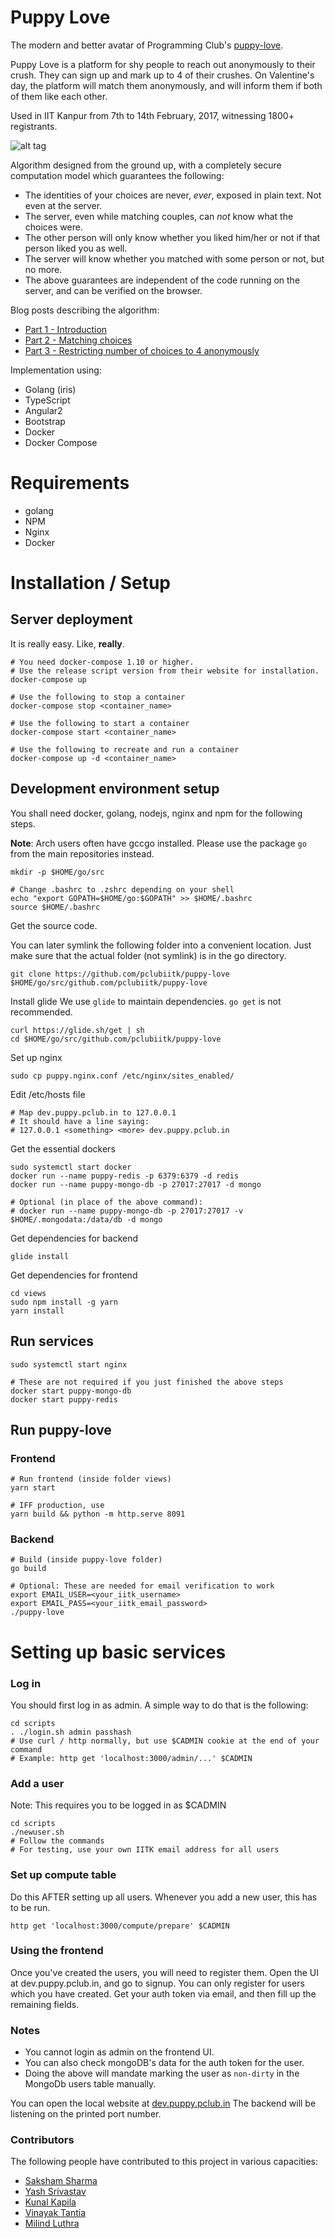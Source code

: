 Puppy Love
==========

The modern and better avatar of Programming Club's [puppy-love](https://github.com/pclubiitk/valentine).

Puppy Love is a platform for shy people to reach out anonymously to their crush. They can sign up and mark up to 4 of their crushes. On Valentine's day, the platform will match them anonymously, and will inform them if both of them like each other.

Used in IIT Kanpur from 7th to 14th February, 2017, witnessing 1800+ registrants.

![alt tag](https://raw.githubusercontent.com/pclubiitk/puppy-love/master/cover.jpg)

Algorithm designed from the ground up, with a completely secure computation model which guarantees the following:

* The identities of your choices are never, *ever*, exposed in plain text. Not even at the server.
* The server, even while matching couples, can *not* know what the choices were.
* The other person will only know whether you liked him/her or not if that person liked you as well.
* The server will know whether you matched with some person or not, but no more.
* The above guarantees are independent of the code running on the server, and can be verified on the browser.

Blog posts describing the algorithm:
* [Part 1 - Introduction](https://sakshamsharma.com/2016/10/puppy1/)
* [Part 2 - Matching choices](https://sakshamsharma.com/2016/11/puppy2/)
* [Part 3 - Restricting number of choices to 4 anonymously](https://sakshamsharma.com/2016/12/puppy3/)

Implementation using:

* Golang (iris)
* TypeScript
* Angular2
* Bootstrap
* Docker
* Docker Compose

# Requirements
* golang
* NPM
* Nginx
* Docker

# Installation / Setup

## Server deployment
It is really easy. Like, **really**.

```
# You need docker-compose 1.10 or higher.
# Use the release script version from their website for installation.
docker-compose up

# Use the following to stop a container
docker-compose stop <container_name>

# Use the following to start a container
docker-compose start <container_name>

# Use the following to recreate and run a container
docker-compose up -d <container_name>
```

## Development environment setup
You shall need docker, golang, nodejs, nginx and npm for the following steps.

**Note**: Arch users often have gccgo installed. Please use the package `go` from the main repositories instead.

```
mkdir -p $HOME/go/src

# Change .bashrc to .zshrc depending on your shell
echo "export GOPATH=$HOME/go:$GOPATH" >> $HOME/.bashrc
source $HOME/.bashrc
```

Get the source code.

You can later symlink the following folder into a convenient location.
Just make sure that the actual folder (not symlink) is in the go directory.
```
git clone https://github.com/pclubiitk/puppy-love $HOME/go/src/github.com/pclubiitk/puppy-love
```

Install glide
We use `glide` to maintain dependencies. `go get` is not recommended.
```
curl https://glide.sh/get | sh
cd $HOME/go/src/github.com/pclubiitk/puppy-love
```

Set up nginx
```
sudo cp puppy.nginx.conf /etc/nginx/sites_enabled/
```

Edit /etc/hosts file
```
# Map dev.puppy.pclub.in to 127.0.0.1
# It should have a line saying:
# 127.0.0.1 <something> <more> dev.puppy.pclub.in
```

Get the essential dockers
```
sudo systemctl start docker
docker run --name puppy-redis -p 6379:6379 -d redis
docker run --name puppy-mongo-db -p 27017:27017 -d mongo 

# Optional (in place of the above command):
# docker run --name puppy-mongo-db -p 27017:27017 -v $HOME/.mongodata:/data/db -d mongo 
```

Get dependencies for backend
```
glide install
```

Get dependencies for frontend
```
cd views
sudo npm install -g yarn
yarn install
```

## Run services
```
sudo systemctl start nginx

# These are not required if you just finished the above steps
docker start puppy-mongo-db
docker start puppy-redis
```

## Run puppy-love
### Frontend
```
# Run frontend (inside folder views)
yarn start

# IFF production, use
yarn build && python -m http.serve 8091
```

### Backend
```
# Build (inside puppy-love folder)
go build

# Optional: These are needed for email verification to work
export EMAIL_USER=<your_iitk_username>
export EMAIL_PASS=<your_iitk_email_password>
./puppy-love
```

# Setting up basic services
### Log in
You should first log in as admin. A simple way to do that is the following:
```
cd scripts
. ./login.sh admin passhash
# Use curl / http normally, but use $CADMIN cookie at the end of your command
# Example: http get 'localhost:3000/admin/...' $CADMIN
```

### Add a user
Note: This requires you to be logged in as $CADMIN
```
cd scripts
./newuser.sh
# Follow the commands
# For testing, use your own IITK email address for all users
```

### Set up compute table
Do this AFTER setting up all users. Whenever you add a new user, this has to be run.
```
http get 'localhost:3000/compute/prepare' $CADMIN
```

### Using the frontend
Once you've created the users, you will need to register them. Open the UI at dev.puppy.pclub.in, and go to signup. You can only register for users which you have created. Get your auth token via email, and then fill up the remaining fields.

### Notes
* You cannot login as admin on the frontend UI.
* You can also check mongoDB's data for the auth token for the user.
* Doing the above will mandate marking the user as `non-dirty` in the MongoDb users table manually.

You can open the local website at [dev.puppy.pclub.in](dev.puppy.pclub.in)
The backend will be listening on the printed port number.

### Contributors
The following people have contributed to this project in various capacities:
* [Saksham Sharma](https://github.com/sakshamsharma)
* [Yash Srivastav](https://github.com/yashsriv)
* [Kunal Kapila](https://github.com/kunalapila)
* [Vinayak Tantia](https://github.com/vtantia)
* [Milind Luthra](https://github.com/milindl)
